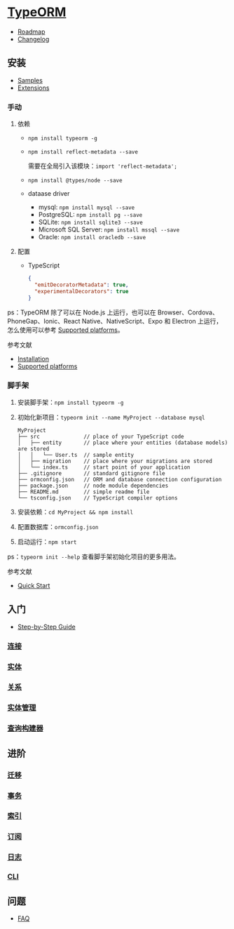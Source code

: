 # [TypeORM](https://typeorm.io/#/)

- [Roadmap](https://typeorm.io/#/roadmap)
- [Changelog](https://typeorm.io/#/changelog)

## 安装

- [Samples](https://typeorm.io/#/undefined/samples)
- [Extensions](https://typeorm.io/#/undefined/extensions)

### 手动

1. 依赖

    - `npm install typeorm -g`
    - `npm install reflect-metadata --save`

        需要在全局引入该模块：`import 'reflect-metadata';`

    - `npm install @types/node --save`
    - dataase driver

        - mysql: `npm install mysql --save`
        - PostgreSQL: `npm install pg --save`
        - SQLite: `npm install sqlite3 --save`
        - Microsoft SQL Server: `npm install mssql --save`
        - Oracle: `npm install oracledb --save`

2. 配置

    - TypeScript

        ```json
        { 
          "emitDecoratorMetadata": true,
          "experimentalDecorators": true
        }
        ```

ps：TypeORM 除了可以在 Node.js 上运行，也可以在 Browser、Cordova、PhoneGap、Ionic、React Native、NativeScript、Expo 和 Electron 上运行，怎么使用可以参考 [Supported platforms](https://typeorm.io/#/supported-platforms/)。

参考文献

- [Installation](https://typeorm.io/#/undefined/installation)
- [Supported platforms](https://typeorm.io/#/supported-platforms/)

### 脚手架

1. 安装脚手架：`npm install typeorm -g`
2. 初始化新项目：`typeorm init --name MyProject --database mysql`

    ```
    MyProject
    ├── src              // place of your TypeScript code
    │   ├── entity       // place where your entities (database models) are stored
    │   │   └── User.ts  // sample entity
    │   ├── migration    // place where your migrations are stored
    │   └── index.ts     // start point of your application
    ├── .gitignore       // standard gitignore file
    ├── ormconfig.json   // ORM and database connection configuration
    ├── package.json     // node module dependencies
    ├── README.md        // simple readme file
    └── tsconfig.json    // TypeScript compiler options
    ```

3. 安装依赖：`cd MyProject && npm install`
4. 配置数据库：`ormconfig.json`
5. 启动运行：`npm start`

ps：`typeorm init --help` 查看脚手架初始化项目的更多用法。

参考文献

- [Quick Start](https://typeorm.io/#/undefined/quick-start)

## 入门

- [Step-by-Step Guide](https://typeorm.io/#/undefined/step-by-step-guide)

### [连接](https://typeorm.io/#/connection)

### [实体](https://typeorm.io/#/entities)

### [关系](https://typeorm.io/#/relations)

### [实体管理](https://typeorm.io/#/working-with-entity-manager)

### [查询构建器](https://typeorm.io/#/select-query-builder)

## 进阶

### [迁移](https://typeorm.io/#/migrations)

### [事务](https://typeorm.io/#/transactions)

### [索引](https://typeorm.io/#/indices)

### [订阅](https://typeorm.io/#/listeners-and-subscribers)

### [日志](https://typeorm.io/#/logging)

### [CLI](https://typeorm.io/#/using-cli)

## 问题

- [FAQ](https://typeorm.io/#/faq)
